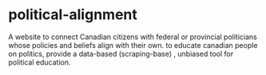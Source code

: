 # political-alignment
A website to connect Canadian citizens with federal or provincial politicians whose policies and beliefs align with their own. to educate canadian people on politics, provide a data-based (scraping-base) , unbiased tool for political education.
